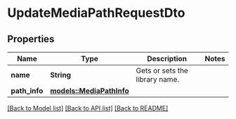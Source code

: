 # UpdateMediaPathRequestDto

## Properties

Name | Type | Description | Notes
------------ | ------------- | ------------- | -------------
**name** | **String** | Gets or sets the library name. | 
**path_info** | [**models::MediaPathInfo**](MediaPathInfo.md) |  | 

[[Back to Model list]](../README.md#documentation-for-models) [[Back to API list]](../README.md#documentation-for-api-endpoints) [[Back to README]](../README.md)


